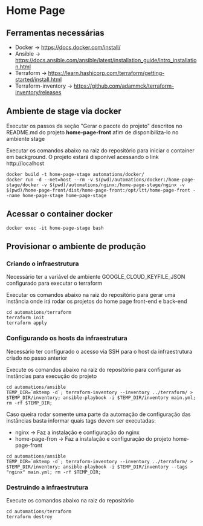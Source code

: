 # Home Page

## Ferramentas necessárias
* Docker -> https://docs.docker.com/install/
* Ansible -> https://docs.ansible.com/ansible/latest/installation_guide/intro_installation.html
* Terraform -> https://learn.hashicorp.com/terraform/getting-started/install.html
* Terraform-inventory -> https://github.com/adammck/terraform-inventory/releases

## Ambiente de stage via docker

Executar os passos da seção "Gerar o pacote do projeto" descritos no README.md do projeto **home-page-front** afim de disponibiliza-lo no ambiente stage

Executar os comandos abaixo na raiz do repositório para iniciar o container em background. O projeto estará disponível acessando o link http://localhost
```
docker build -t home-page-stage automations/docker/
docker run -d --net=host --rm -v $(pwd)/automations/docker:/home-page-stage/docker -v $(pwd)/automations/nginx:/home-page-stage/nginx -v $(pwd)/home-page-front/dist/home-page-front:/opt/ltt/home-page-front --name home-page-stage home-page-stage
```

## Acessar o container docker
```
docker exec -it home-page-stage bash
```

## Provisionar o ambiente de produção

### Criando o infraestrutura

Necessário ter a variável de ambiente GOOGLE_CLOUD_KEYFILE_JSON configurado para executar o terraform

Executar os comandos abaixo na raiz do repositório para gerar uma instância onde irá rodar os projetos do home page front-end e back-end
```
cd automations/terraform
terraform init
terraform apply
```

### Configurando os hosts da infraestrutura

Necessário ter configurado o acesso via SSH para o host da infraestrutura criado no passo anterior

Execute os comandos abaixo na raiz do repositório para configurar as instâncias para execução do projeto
```
cd automations/ansible
TEMP_DIR=`mktemp -d`; terraform-inventory --inventory ../terraform/ > $TEMP_DIR/inventory; ansible-playbook -i $TEMP_DIR/inventory main.yml; rm -rf $TEMP_DIR;
```

Caso queira rodar somente uma parte da automação de configuração das instâncias basta informar quais tags devem ser executadas:

* nginx -> Faz a instalação e configuração do nginx
* home-page-fron -> Faz a instalação e configuração do projeto home-page-front

```
cd automations/ansible
TEMP_DIR=`mktemp -d`; terraform-inventory --inventory ../terraform/ > $TEMP_DIR/inventory; ansible-playbook -i $TEMP_DIR/inventory --tags "nginx" main.yml; rm -rf $TEMP_DIR;
```

### Destruindo a infraestrutura

Execute os comandos abaixo na raiz do repositório
```
cd automations/terraform
terraform destroy
``` 